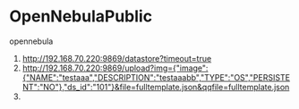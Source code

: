 OpenNebulaPublic
================

opennebula

1. http://192.168.70.220:9869/datastore?timeout=true
2. http://192.168.70.220:9869/upload?img={"image":{"NAME":"testaaa","DESCRIPTION":"testaaabb","TYPE":"OS","PERSISTENT":"NO"},"ds_id":"101"}&file=fulltemplate.json&qqfile=fulltemplate.json
3. 
